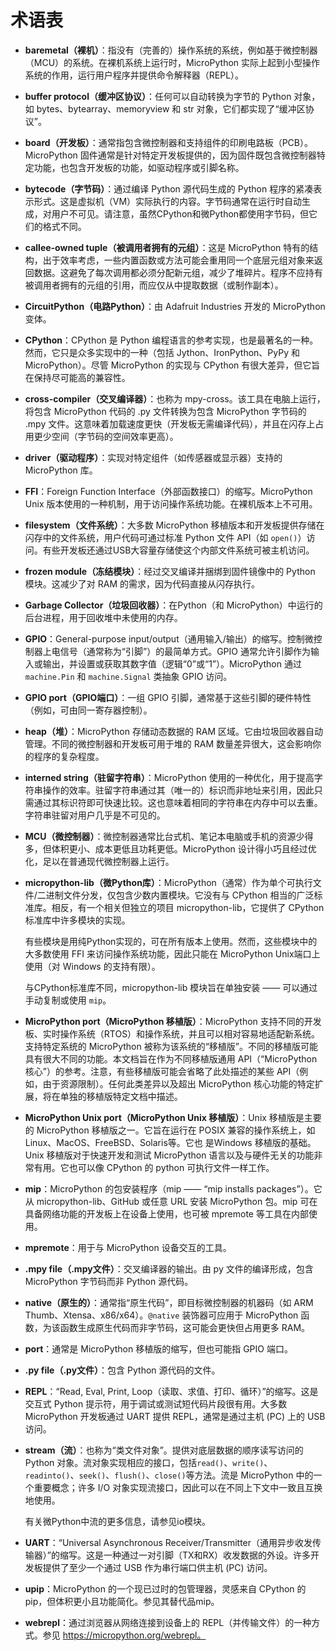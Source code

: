 # 术语表

- **baremetal（裸机）**：指没有（完善的）操作系统的系统，例如基于微控制器（MCU）的系统。在裸机系统上运行时，MicroPython 实际上起到小型操作系统的作用，运行用户程序并提供命令解释器（REPL）。
- **buffer protocol（缓冲区协议）**：任何可以自动转换为字节的 Python 对象，如 bytes、bytearray、memoryview 和 str 对象，它们都实现了“缓冲区协议”。
- **board（开发板）**：通常指包含微控制器和支持组件的印刷电路板（PCB）。 MicroPython 固件通常是针对特定开发板提供的，因为固件既包含微控制器特定功能，也包含开发板的功能，如驱动程序或引脚名称。
- **bytecode（字节码）**：通过编译 Python 源代码生成的 Python 程序的紧凑表示形式。这是虚拟机（VM）实际执行的内容。字节码通常在运行时自动生成，对用户不可见。请注意，虽然CPython和微Python都使用字节码，但它们的格式不同。
- **callee-owned tuple（被调用者拥有的元组）**：这是 MicroPython 特有的结构，出于效率考虑，一些内置函数或方法可能会重用同一个底层元组对象来返回数据。这避免了每次调用都必须分配新元组，减少了堆碎片。程序不应持有被调用者拥有的元组的引用，而应仅从中提取数据（或制作副本）。
- **CircuitPython（电路Python）**：由 Adafruit Industries 开发的 MicroPython 变体。
- **CPython**：CPython 是 Python 编程语言的参考实现，也是最著名的一种。然而，它只是众多实现中的一种（包括 Jython、IronPython、PyPy 和 MicroPython）。尽管 MicroPython 的实现与 CPython 有很大差异，但它旨在保持尽可能高的兼容性。
- **cross-compiler（交叉编译器）**：也称为 mpy-cross。该工具在电脑上运行，将包含 MicroPython 代码的 .py 文件转换为包含 MicroPython 字节码的 .mpy 文件。这意味着加载速度更快（开发板无需编译代码），并且在闪存上占用更少空间（字节码的空间效率更高）。
- **driver（驱动程序）**：实现对特定组件（如传感器或显示器）支持的 MicroPython 库。
- **FFI**：Foreign Function Interface（外部函数接口）的缩写。MicroPython Unix 版本使用的一种机制，用于访问操作系统功能。在裸机版本上不可用。
- **filesystem（文件系统）**：大多数 MicroPython 移植版本和开发板提供存储在闪存中的文件系统，用户代码可通过标准 Python 文件 API（如 `open()`）访问。有些开发板还通过USB大容量存储使这个内部文件系统可被主机访问。
- **frozen module（冻结模块）**：经过交叉编译并捆绑到固件镜像中的 Python 模块。这减少了对 RAM 的需求，因为代码直接从闪存执行。
- **Garbage Collector（垃圾回收器）**：在Python（和 MicroPython）中运行的后台进程，用于回收堆中未使用的内存。
- **GPIO**：General-purpose input/output（通用输入/输出）的缩写。控制微控制器上电信号（通常称为“引脚”）的最简单方式。GPIO 通常允许引脚作为输入或输出，并设置或获取其数字值（逻辑“0”或“1”）。MicroPython 通过 `machine.Pin` 和 `machine.Signal` 类抽象 GPIO 访问。
- **GPIO port（GPIO端口）**：一组 GPIO 引脚，通常基于这些引脚的硬件特性（例如，可由同一寄存器控制）。
- **heap（堆）**：MicroPython 存储动态数据的 RAM 区域。它由垃圾回收器自动管理。不同的微控制器和开发板可用于堆的 RAM 数量差异很大，这会影响你的程序的复杂程度。
- **interned string（驻留字符串）**：MicroPython 使用的一种优化，用于提高字符串操作的效率。驻留字符串通过其（唯一的）标识而非地址来引用，因此只需通过其标识符即可快速比较。这也意味着相同的字符串在内存中可以去重。字符串驻留对用户几乎是不可见的。
- **MCU（微控制器）**：微控制器通常比台式机、笔记本电脑或手机的资源少得多，但体积更小、成本更低且功耗更低。MicroPython 设计得小巧且经过优化，足以在普通现代微控制器上运行。
- **micropython-lib（微Python库）**：MicroPython（通常）作为单个可执行文件/二进制文件分发，仅包含少数内置模块。它没有与 CPython 相当的广泛标准库。相反，有一个相关但独立的项目 micropython-lib，它提供了 CPython 标准库中许多模块的实现。

  有些模块是用纯Python实现的，可在所有版本上使用。然而，这些模块中的大多数使用 FFI 来访问操作系统功能，因此只能在 MicroPython Unix端口上使用（对 Windows 的支持有限）。

  与CPython标准库不同，micropython-lib 模块旨在单独安装 —— 可以通过手动复制或使用 `mip`。
- **MicroPython port（MicroPython 移植版）**：MicroPython 支持不同的开发板、实时操作系统（RTOS）和操作系统，并且可以相对容易地适配新系统。支持特定系统的 MicroPython 被称为该系统的“移植版”。不同的移植版可能具有很大不同的功能。本文档旨在作为不同移植版通用 API（“MicroPython 核心”）的参考。注意，有些移植版可能会省略了此处描述的某些 API（例如，由于资源限制）。任何此类差异以及超出 MicroPython 核心功能的特定扩展，将在单独的移植版特定文档中描述。
- **MicroPython Unix port（MicroPython Unix 移植版）**：Unix 移植版是主要的 MicroPython 移植版之一。它旨在运行在 POSIX 兼容的操作系统上，如 Linux、MacOS、FreeBSD、Solaris等。它也 是Windows 移植版的基础。Unix 移植版对于快速开发和测试 MicroPython 语言以及与硬件无关的功能非常有用。它也可以像 CPython 的 python 可执行文件一样工作。
- **mip**：MicroPython 的包安装程序（mip —— “mip installs packages”）。它从 micropython-lib、GitHub 或任意 URL 安装 MicroPython 包。mip 可在具备网络功能的开发板上在设备上使用，也可被 mpremote 等工具在内部使用。
- **mpremote**：用于与 MicroPython 设备交互的工具。
- **.mpy file（.mpy文件）**：交叉编译器的输出。由 py 文件的编译形成，包含 MicroPython 字节码而非 Python 源代码。
- **native（原生的）**：通常指“原生代码”，即目标微控制器的机器码（如 ARM Thumb、Xtensa、x86/x64）。`@native` 装饰器可应用于 MicroPython 函数，为该函数生成原生代码而非字节码，这可能会更快但占用更多 RAM。
- **port**：通常是 MicroPython 移植版的缩写，但也可能指 GPIO 端口。
- **.py file（.py文件）**：包含 Python 源代码的文件。
- **REPL**：“Read, Eval, Print, Loop（读取、求值、打印、循环）”的缩写。这是交互式 Python 提示符，用于调试或测试短代码片段很有用。大多数 MicroPython 开发板通过 UART 提供 REPL，通常是通过主机 (PC) 上的 USB 访问。
- **stream（流）**：也称为“类文件对象”。提供对底层数据的顺序读写访问的 Python 对象。流对象实现相应的接口，包括`read()`、`write()`、`readinto()`、`seek()`、`flush()`、`close()`等方法。流是 MicroPython 中的一个重要概念；许多 I/O 对象实现流接口，因此可以在不同上下文中一致且互换地使用。

  有关微Python中流的更多信息，请参见io模块。

- **UART**：“Universal Asynchronous Receiver/Transmitter（通用异步收发传输器）”的缩写。这是一种通过一对引脚（TX和RX）收发数据的外设。许多开发板提供了至少一个通过 USB 作为串行端口供主机 (PC) 访问。
- **upip**：MicroPython 的一个现已过时的包管理器，灵感来自 CPython 的 pip，但体积更小且功能简化。参见其替代品mip。
- **webrepl**：通过浏览器从网络连接到设备上的 REPL（并传输文件）的一种方式。参见 https://micropython.org/webrepl。
